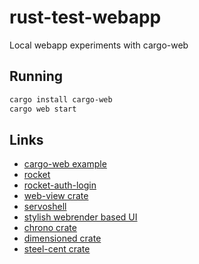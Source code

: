 # rust-test-webapp
Local webapp experiments with cargo-web

## Running

```bash
cargo install cargo-web
cargo web start
```

## Links
- [cargo-web example](https://github.com/bluejekyll/kp-chart)
- [rocket](https://rocket.rs/overview/)
- [rocket-auth-login](https://github.com/vishusandy/rocket-auth-login)
- [web-view crate](https://github.com/Boscop/web-view)
- [servoshell](https://github.com/paulrouget/servoshell)
- [stylish webrender based UI](https://github.com/Thinkofname/stylish)
- [chrono crate](https://github.com/chronotope/chrono)
- [dimensioned crate](https://github.com/paholg/dimensioned)
- [steel-cent crate](https://duelinmarkers.gitlab.io/steel-cent/)
